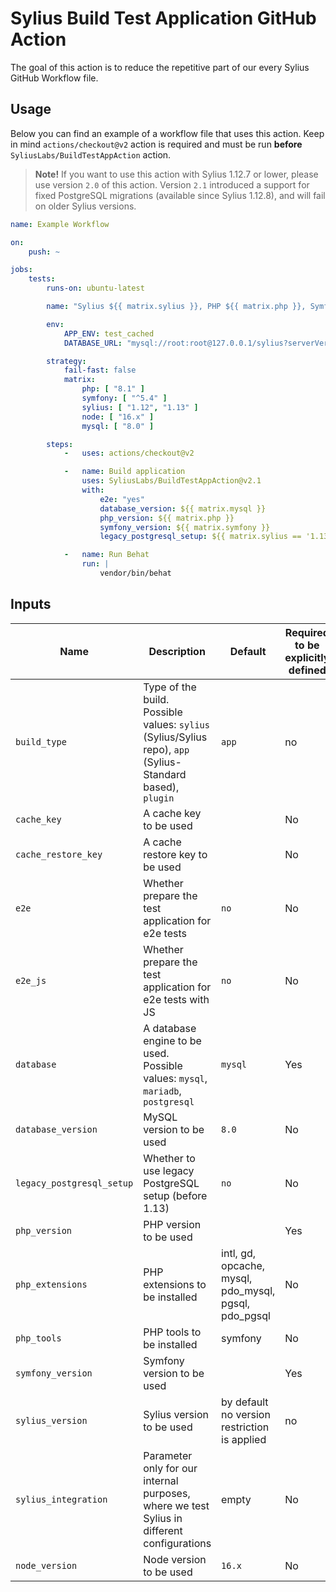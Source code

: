 # Sylius Build Test Application GitHub Action

The goal of this action is to reduce the repetitive part of our every Sylius GitHub Workflow file.

## Usage

Below you can find an example of a workflow file that uses this action. Keep in mind `actions/checkout@v2`
action is required and must be run **before** `SyliusLabs/BuildTestAppAction` action.

> **Note!** If you want to use this action with Sylius 1.12.7 or lower, please use version `2.0` of this action. Version `2.1` introduced
> a support for fixed PostgreSQL migrations (available since Sylius 1.12.8), and will fail on older Sylius versions.

```yaml
name: Example Workflow

on:
    push: ~

jobs:
    tests:
        runs-on: ubuntu-latest

        name: "Sylius ${{ matrix.sylius }}, PHP ${{ matrix.php }}, Symfony ${{ matrix.symfony }}, MySQL ${{ matrix.mysql }}"

        env:
            APP_ENV: test_cached
            DATABASE_URL: "mysql://root:root@127.0.0.1/sylius?serverVersion=${{ matrix.mysql }}"

        strategy:
            fail-fast: false
            matrix:
                php: [ "8.1" ]
                symfony: [ "^5.4" ]
                sylius: [ "1.12", "1.13" ]
                node: [ "16.x" ]
                mysql: [ "8.0" ]

        steps:
            -   uses: actions/checkout@v2

            -   name: Build application
                uses: SyliusLabs/BuildTestAppAction@v2.1
                with:
                    e2e: "yes"
                    database_version: ${{ matrix.mysql }}
                    php_version: ${{ matrix.php }}
                    symfony_version: ${{ matrix.symfony }}
                    legacy_postgresql_setup: ${{ matrix.sylius == '1.13' && 'no' || 'yes' }}

            -   name: Run Behat
                run: |
                    vendor/bin/behat
```

## Inputs

| Name                      | Description                                                                                                | Default                                               | Required to be explicitly defined |
|---------------------------|------------------------------------------------------------------------------------------------------------|-------------------------------------------------------|-----------------------------------|
| `build_type`              | Type of the build. Possible values: `sylius` (Sylius/Sylius repo), `app` (Sylius-Standard based), `plugin` | `app`                                                 | no                                |
| `cache_key`               | A cache key to be used                                                                                     |                                                       | No                                |
| `cache_restore_key`       | A cache restore key to be used                                                                             |                                                       | No                                |
| `e2e`                     | Whether prepare the test application for e2e tests                                                         | `no`                                                  | No                                |
| `e2e_js`                  | Whether prepare the test application for e2e tests with JS                                                 | `no`                                                  | No                                |
| `database`                | A database engine to be used. Possible values: `mysql`, `mariadb`, `postgresql`                            | `mysql`                                               | Yes                               |
| `database_version`        | MySQL version to be used                                                                                   | `8.0`                                                 | No                                |
| `legacy_postgresql_setup` | Whether to use legacy PostgreSQL setup (before 1.13)                                                       | `no`                                                  | No                                |
| `php_version`             | PHP version to be used                                                                                     |                                                       | Yes                               |
| `php_extensions`          | PHP extensions to be installed                                                                             | intl, gd, opcache, mysql, pdo_mysql, pgsql, pdo_pgsql | No                                |
| `php_tools`               | PHP tools to be installed                                                                                  | symfony                                               | No                                |
| `symfony_version`         | Symfony version to be used                                                                                 |                                                       | Yes                               |
| `sylius_version`          | Sylius version to be used                                                                                  | by default no version restriction is applied          | no                                |
| `sylius_integration`      | Parameter only for our internal purposes, where we test Sylius in different configurations                 | empty                                                 | No                                |
| `node_version`            | Node version to be used                                                                                    | `16.x`                                                | No                                |
